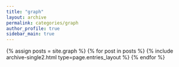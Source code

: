 ```yaml
---
title: "graph"
layout: archive
permalink: categories/graph
author_profile: true
sidebar_main: true
---
```


{% assign posts = site.graph %}
{% for post in posts %} {% include archive-single2.html type=page.entries_layout %} {% endfor %}